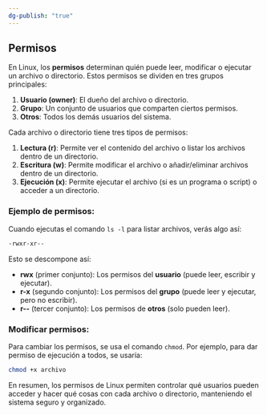 ```yaml
---
dg-publish: "true"
---
```

## Permisos

En Linux, los **permisos** determinan quién puede leer, modificar o ejecutar un archivo o directorio. Estos permisos se dividen en tres grupos principales:

1. **Usuario (owner)**: El dueño del archivo o directorio.
2. **Grupo**: Un conjunto de usuarios que comparten ciertos permisos.
3. **Otros**: Todos los demás usuarios del sistema.

Cada archivo o directorio tiene tres tipos de permisos:

1. **Lectura (r)**: Permite ver el contenido del archivo o listar los archivos dentro de un directorio.
2. **Escritura (w)**: Permite modificar el archivo o añadir/eliminar archivos dentro de un directorio.
3. **Ejecución (x)**: Permite ejecutar el archivo (si es un programa o script) o acceder a un directorio.

### Ejemplo de permisos:

Cuando ejecutas el comando `ls -l` para listar archivos, verás algo así:

```bash
-rwxr-xr--
```

Esto se descompone así:

- **rwx** (primer conjunto): Los permisos del **usuario** (puede leer, escribir y ejecutar).
- **r-x** (segundo conjunto): Los permisos del **grupo** (puede leer y ejecutar, pero no escribir).
- **r--** (tercer conjunto): Los permisos de **otros** (solo pueden leer).

### Modificar permisos:

Para cambiar los permisos, se usa el comando `chmod`. Por ejemplo, para dar permiso de ejecución a todos, se usaría:

```bash
chmod +x archivo
```

En resumen, los permisos de Linux permiten controlar qué usuarios pueden acceder y hacer qué cosas con cada archivo o directorio, manteniendo el sistema seguro y organizado.